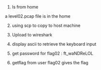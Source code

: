 1. ls from home

a level02.pcap file is in the home

2. using scp to copy to host machine

3. Upload to wireshark

4. display ascii to retrieve the keyboard input

5. get password for flag02 : ft_waNDReLOL

6. getflag from user flag02 gives the flag